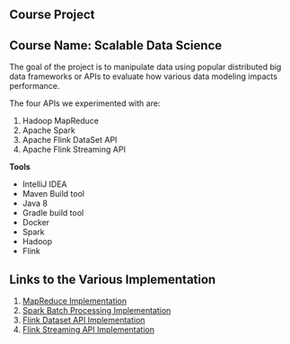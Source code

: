## Course Project
## Course Name: Scalable Data Science

The goal of the project is to manipulate data using popular distributed big data frameworks or APIs to evaluate how various data modeling impacts performance.<br>

The four APIs we experimented with are:

1.  Hadoop MapReduce
2.  Apache Spark 
3.  Apache Flink DataSet API 
4.  Apache Flink Streaming API


**Tools** <br>

* IntelliJ IDEA
* Maven Build tool
* Java 8 
* Gradle build tool
* Docker
* Spark
* Hadoop
* Flink


## Links to the Various Implementation
1.  [MapReduce Implementation](https://github.com/htefera/Scalable-Data-science-Project-1/tree/master/Mapreduce%20Task)
2. [Spark Batch Processing Implementation](https://github.com/htefera/Scalable-Data-science-Project-1/tree/master/Spark%20Batch%20Processing%20Task)
3. [Flink Dataset API Implementation](https://github.com/htefera/Scalable-Data-science-Project-1/tree/master/Flink%20Dataset%20API%20Task)
4. [Flink Streaming API Implementation](https://github.com/htefera/Scalable-Data-science-Project-1/tree/master/Flink%20Streaming%20API%20Task)

 
